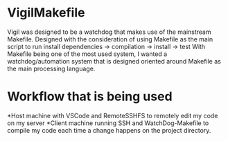 # VigilMakefile

Vigil was designed to be a watchdog that makes use of the mainstream Makefile.
Designed with the consideration of using Makefile as the main script to run install dependencies -> compilation -> install -> test
With Makefile being one of the most used system, I wanted a watchdog/automation system that is designed oriented around Makefile as the main processing language.

# Workflow that is being used

*Host machine with VSCode and RemoteSSHFS to remotely edit my code on my server
*Client machine running SSH and WatchDog-Makefile to compile my code each time a change happens on the project directory.
